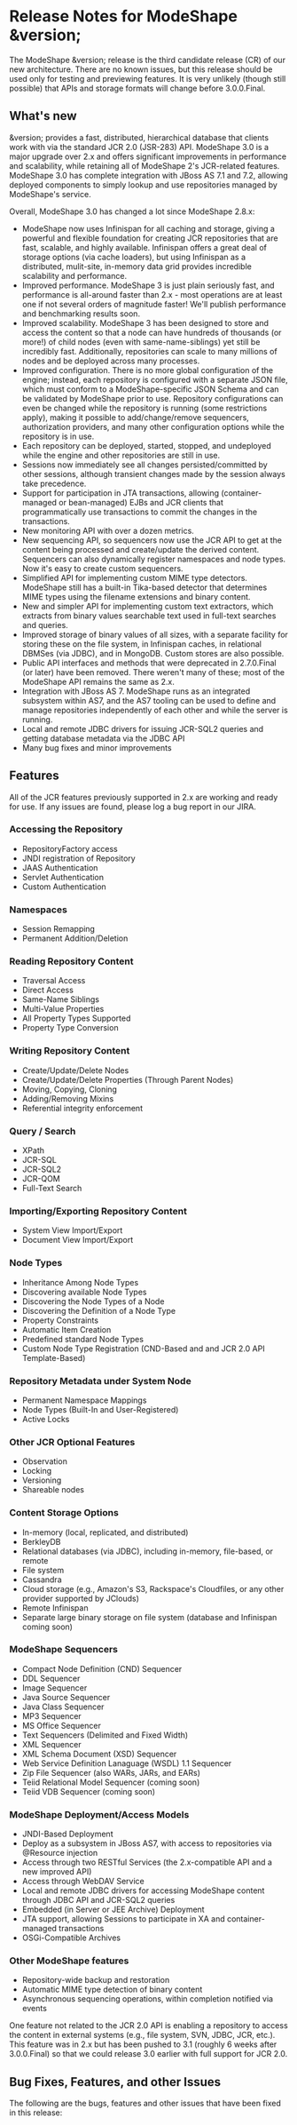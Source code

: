 # Release Notes for ModeShape &version;

The ModeShape &version; release is the third candidate release (CR) of our new architecture.
There are no known issues, but this release should be used only for testing and previewing features.
It is very unlikely (though still possible) that APIs and storage formats will change before 3.0.0.Final.

## What's new

&version; provides a fast, distributed, hierarchical database that clients
work with via the standard JCR 2.0 (JSR-283) API. ModeShape 3.0 is a major upgrade over 2.x
and offers significant improvements in performance and scalability, while retaining all of
ModeShape 2's JCR-related features. ModeShape 3.0 has complete integration with JBoss AS 7.1
and 7.2, allowing deployed components to simply lookup and use repositories managed by 
ModeShape's service.

Overall, ModeShape 3.0 has changed a lot since ModeShape 2.8.x:

- ModeShape now uses Infinispan for all caching and storage, giving a powerful and flexible
foundation for creating JCR repositories that are fast, scalable, and highly available.
Infinispan offers a great deal of storage options (via cache loaders), but using Infinispan 
as a distributed, mulit-site, in-memory data grid provides incredible scalability and performance.
- Improved performance. ModeShape 3 is just plain seriously fast, and performance is all-around
faster than 2.x - most operations are at least one if not several orders of magnitude faster!
We'll publish performance and benchmarking results soon.
- Improved scalability. ModeShape 3 has been designed to store and access the content so that
a node can have hundreds of thousands (or more!) of child nodes (even with same-name-siblings)
yet still be incredibly fast. Additionally, repositories can scale to many millions of nodes 
and be deployed across many processes.
- Improved configuration. There is no more global configuration of the engine; instead,
each repository is configured with a separate JSON file, which must conform to a ModeShape-specific
JSON Schema and can be validated by ModeShape prior to use. Repository configurations can even be
changed while the repository is running (some restrictions apply), making it possible to 
add/change/remove sequencers, authorization providers, and many other configuration options
while the repository is in use.
- Each repository can be deployed, started, stopped, and undeployed while the engine and other
repositories are still in use.
- Sessions now immediately see all changes persisted/committed by other sessions, although
transient changes made by the session always take precedence.
- Support for participation in JTA transactions, allowing (container-managed or bean-managed)
EJBs and JCR clients that programmatically use transactions to commit the changes in the transactions.
- New monitoring API with over a dozen metrics.
- New sequencing API, so sequencers now use the JCR API to get at the content being processed
and create/update the derived content. Sequencers can also dynamically register namespaces and
node types. Now it's easy to create custom sequencers.
- Simplified API for implementing custom MIME type detectors. ModeShape still has a built-in
Tika-based detector that determines MIME types using the filename extensions and binary content.
- New and simpler API for implementing custom text extractors, which extracts from binary values
searchable text used in full-text searches and queries.
- Improved storage of binary values of all sizes, with a separate facility for storing these on the file
system, in Infinispan caches, in relational DBMSes (via JDBC), and in MongoDB. Custom stores are also
possible.
- Public API interfaces and methods that were deprecated in 2.7.0.Final (or later) have been removed.
There weren't many of these; most of the ModeShape API remains the same as 2.x.
- Integration with JBoss AS 7. ModeShape runs as an integrated subsystem within AS7, and
the AS7 tooling can be used to define and manage repositories independently of each other
and while the server is running.
- Local and remote JDBC drivers for issuing JCR-SQL2 queries and getting database metadata via the JDBC API
- Many bug fixes and minor improvements

## Features

All of the JCR features previously supported in 2.x are working and ready for use. 
If any issues are found, please log a bug report in our JIRA.

### Accessing the Repository
- RepositoryFactory access
- JNDI registration of Repository
- JAAS Authentication
- Servlet Authentication
- Custom Authentication

### Namespaces
- Session Remapping
- Permanent Addition/Deletion

### Reading Repository Content
- Traversal Access
- Direct Access
- Same-Name Siblings
- Multi-Value Properties
- All Property Types Supported
- Property Type Conversion

### Writing Repository Content
- Create/Update/Delete Nodes
- Create/Update/Delete Properties (Through Parent Nodes)
- Moving, Copying, Cloning
- Adding/Removing Mixins
- Referential integrity enforcement

### Query / Search
- XPath
- JCR-SQL
- JCR-SQL2
- JCR-QOM
- Full-Text Search

### Importing/Exporting Repository Content
- System View Import/Export
- Document View Import/Export

### Node Types
- Inheritance Among Node Types
- Discovering available Node Types
- Discovering the Node Types of a Node
- Discovering the Definition of a Node Type
- Property Constraints
- Automatic Item Creation
- Predefined standard Node Types
- Custom Node Type Registration (CND-Based and and JCR 2.0 API Template-Based)

### Repository Metadata under System Node
- Permanent Namespace Mappings
- Node Types (Built-In and User-Registered)
- Active Locks

### Other JCR Optional Features
- Observation
- Locking
- Versioning
- Shareable nodes

### Content Storage Options
- In-memory (local, replicated, and distributed)
- BerkleyDB
- Relational databases (via JDBC), including in-memory, file-based, or remote
- File system
- Cassandra
- Cloud storage (e.g., Amazon's S3, Rackspace's Cloudfiles, or any other provider supported by JClouds)
- Remote Infinispan
- Separate large binary storage on file system (database and Infinispan coming soon)

### ModeShape Sequencers
- Compact Node Definition (CND) Sequencer
- DDL Sequencer
- Image Sequencer
- Java Source Sequencer
- Java Class Sequencer
- MP3 Sequencer
- MS Office Sequencer
- Text Sequencers (Delimited and Fixed Width)
- XML Sequencer
- XML Schema Document (XSD) Sequencer
- Web Service Definition Lanaguage (WSDL) 1.1 Sequencer
- Zip File Sequencer (also WARs, JARs, and EARs)
- Teiid Relational Model Sequencer (coming soon)
- Teiid VDB Sequencer (coming soon)

### ModeShape Deployment/Access Models
- JNDI-Based Deployment
- Deploy as a subsystem in JBoss AS7, with access to repositories via @Resource injection
- Access through two RESTful Services (the 2.x-compatible API and a new improved API)
- Access through WebDAV Service
- Local and remote JDBC drivers for accessing ModeShape content through JDBC API and JCR-SQL2 queries
- Embedded (in Server or JEE Archive) Deployment
- JTA support, allowing Sessions to participate in XA and container-managed transactions 
- OSGi-Compatible Archives

### Other ModeShape features
- Repository-wide backup and restoration
- Automatic MIME type detection of binary content
- Asynchronous sequencing operations, within completion notified via events

One feature not related to the JCR 2.0 API is enabling a repository to access the content in 
external systems (e.g., file system, SVN, JDBC, JCR, etc.). This feature was in 2.x but
has been pushed to 3.1 (roughly 6 weeks after 3.0.0.Final) so that we could release 3.0 
earlier with full support for JCR 2.0.


## Bug Fixes, Features, and other Issues
The following are the bugs, features and other issues that have been fixed in this release:

